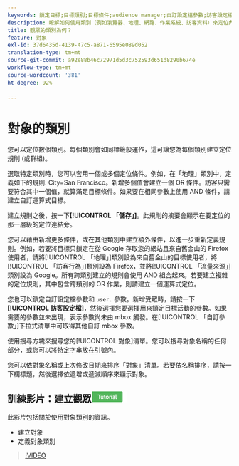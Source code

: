 ```yaml
---
keywords: 鎖定目標;目標類別;目標條件;audience manager;自訂設定檔參數;訪客設定檔;自訂使用者參數;目標規則
description: 瞭解如何使用類別（例如瀏覽器、地理、網路、作業系統、訪客資料）來定位內容。
title: 觀眾的類別為何？
feature: 對象
exl-id: 37d6435d-4139-47c5-a871-6595e089d052
translation-type: tm+mt
source-git-commit: a92e88b46c72971d5d3c752593d651d8290b674e
workflow-type: tm+mt
source-wordcount: '381'
ht-degree: 92%

---
```


# 對象的類別

您可以定位數個類別。每個類別會如同標籤般運作，這可讓您為每個類別建立定位規則 (或群組)。

選取特定類別時，您可以套用一個或多個定位條件。例如，在「地理」類別中，定義如下的規則: City=San Francisco。新增多個值會建立一個 OR 條件。訪客只需要符合其中一個值，就算滿足目標條件。如果要在相同參數上使用 AND 條件，請建立自訂運算式目標。

建立規則之後，按一下&#x200B;**[!UICONTROL 「儲存」]**。此規則的摘要會顯示在要定位的那一層級的定位連結旁。

您可以藉由新增更多條件，或在其他類別中建立額外條件，以進一步重新定義規則。例如，若要將目標只鎖定在從 Google 存取您的網站且來自舊金山的 Firefox 使用者，請將[!UICONTROL 「地理」]類別設為來自舊金山的目標使用者，將[!UICONTROL 「訪客行為」]類別設為 Firefox，並將[!UICONTROL 「流量來源」]類別設為 Google。所有跨類別建立的規則會使用 AND 組合起來。若要建立複雜的定位規則，其中包含跨類別的 OR 作業，則請建立一個運算式定位。

您也可以鎖定自訂設定檔參數和 `user.` 參數。新增受眾時，請按一下&#x200B;**[!UICONTROL 訪客設定檔]**，然後選擇您要選擇用來鎖定目標活動的參數。如果需要的參數並未出現，表示參數尚未由 mbox 觸發。在[!UICONTROL 「自訂參數」]下拉式清單中可取得其他自訂 mbox 參數。

使用搜尋方塊來搜尋您的[!UICONTROL 對象]清單。您可以搜尋對象名稱的任何部分，或您可以將特定字串放在引號內。

您可以依對象名稱或上次修改日期來排序「對象」清單。若要依名稱排序，請按一下欄標題，然後選擇依遞增或遞減順序來顯示對象。

## 訓練影片：建立觀眾![教學課程標章](/help/assets/tutorial.png)

此影片包括關於使用對象類別的資訊。

* 建立對象
* 定義對象類別

>[!VIDEO](https://video.tv.adobe.com/v/17392)
